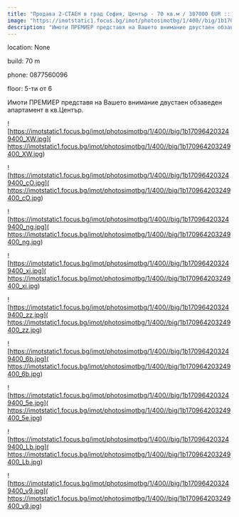 ```yaml
---
title: "Продава 2-СТАЕН в град София, Център - 70 кв.м / 307000 EUR :: imot.bg Обява"
image: "https://imotstatic1.focus.bg/imot/photosimotbg/1/400//big/1b170964203249400_Ri.jpg"
description: "Имоти ПРЕМИЕР представя на Вашето внимание двустаен обзаведен апартамент в кв.Център."
---
```


location: None

build: 70 m

phone: 0877560096

floor: 5-ти от 6

Имоти ПРЕМИЕР представя на Вашето внимание двустаен обзаведен апартамент в кв.Център.


![https://imotstatic1.focus.bg/imot/photosimotbg/1/400//big/1b170964203249400_XW.jpg]( https://imotstatic1.focus.bg/imot/photosimotbg/1/400//big/1b170964203249400_XW.jpg)


![https://imotstatic1.focus.bg/imot/photosimotbg/1/400//big/1b170964203249400_cO.jpg]( https://imotstatic1.focus.bg/imot/photosimotbg/1/400//big/1b170964203249400_cO.jpg)


![https://imotstatic1.focus.bg/imot/photosimotbg/1/400//big/1b170964203249400_ng.jpg]( https://imotstatic1.focus.bg/imot/photosimotbg/1/400//big/1b170964203249400_ng.jpg)


![https://imotstatic1.focus.bg/imot/photosimotbg/1/400//big/1b170964203249400_xi.jpg]( https://imotstatic1.focus.bg/imot/photosimotbg/1/400//big/1b170964203249400_xi.jpg)


![https://imotstatic1.focus.bg/imot/photosimotbg/1/400//big/1b170964203249400_zz.jpg]( https://imotstatic1.focus.bg/imot/photosimotbg/1/400//big/1b170964203249400_zz.jpg)


![https://imotstatic1.focus.bg/imot/photosimotbg/1/400//big/1b170964203249400_6b.jpg]( https://imotstatic1.focus.bg/imot/photosimotbg/1/400//big/1b170964203249400_6b.jpg)


![https://imotstatic1.focus.bg/imot/photosimotbg/1/400//big/1b170964203249400_5e.jpg]( https://imotstatic1.focus.bg/imot/photosimotbg/1/400//big/1b170964203249400_5e.jpg)


![https://imotstatic1.focus.bg/imot/photosimotbg/1/400//big/1b170964203249400_Lb.jpg]( https://imotstatic1.focus.bg/imot/photosimotbg/1/400//big/1b170964203249400_Lb.jpg)


![https://imotstatic1.focus.bg/imot/photosimotbg/1/400//big/1b170964203249400_v9.jpg]( https://imotstatic1.focus.bg/imot/photosimotbg/1/400//big/1b170964203249400_v9.jpg)


